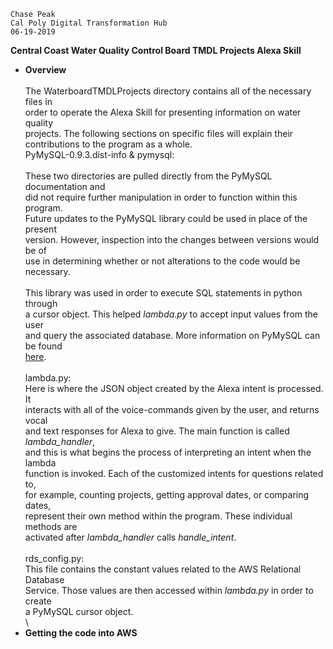 ```
Chase Peak
Cal Poly Digital Transformation Hub
06-19-2019
```

**Central Coast Water Quality Control Board TMDL Projects Alexa Skill**
- **Overview**\
\
The WaterboardTMDLProjects directory contains all of the necessary files in \
order to operate the Alexa Skill for presenting information on water quality \
projects. The following sections on specific files will explain their \
contributions to the program as a whole.
\
PyMySQL-0.9.3.dist-info & pymysql:\
\
These two directories are pulled directly from the PyMySQL documentation and \
did not require further manipulation in order to function within this program. \
Future updates to the PyMySQL library could be used in place of the present \
version. However, inspection into the changes between versions would be of \
use in determining whether or not alterations to the code would be necessary. \
\
This library was used in order to execute SQL statements in python through \
a cursor object. This helped *lambda.py* to accept input values from the user \
and query the associated database. More information on PyMySQL can be found \
[here](https://pymysql.readthedocs.io/en/latest/). \
\
lambda.py:
\
Here is where the JSON object created by the Alexa intent is processed. It \
interacts with all of the voice-commands given by the user, and returns vocal \
and text responses for Alexa to give. The main function is called *lambda_handler*, \
and this is what begins the process of interpreting an intent when the lambda \
function is invoked. Each of the customized intents for questions related to, \
for example, counting projects, getting approval dates, or comparing dates, \
represent their own method within the program. These individual methods are \
activated after *lambda_handler* calls *handle_intent*. \
\
rds\_config.py:
\
This file contains the constant values related to the AWS Relational Database \
Service. Those values are then accessed within *lambda.py* in order to create \
a PyMySQL cursor object.
\
\
- **Getting the code into AWS**


